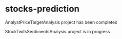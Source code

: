 # stocks-prediction


AnalystPriceTargetAnalysis project has been completed


StockTwitsSentimentsAnalysis project is in progress
